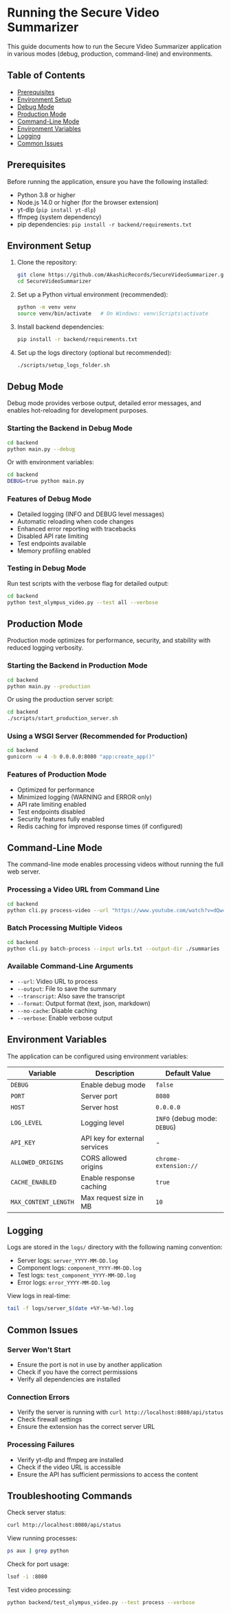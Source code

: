 # Running the Secure Video Summarizer

This guide documents how to run the Secure Video Summarizer application in various modes (debug, production, command-line) and environments.

## Table of Contents

- [Prerequisites](#prerequisites)
- [Environment Setup](#environment-setup)
- [Debug Mode](#debug-mode)
- [Production Mode](#production-mode)
- [Command-Line Mode](#command-line-mode)
- [Environment Variables](#environment-variables)
- [Logging](#logging)
- [Common Issues](#common-issues)

## Prerequisites

Before running the application, ensure you have the following installed:

- Python 3.8 or higher
- Node.js 14.0 or higher (for the browser extension)
- yt-dlp (`pip install yt-dlp`)
- ffmpeg (system dependency)
- pip dependencies: `pip install -r backend/requirements.txt`

## Environment Setup

1. Clone the repository:
   ```bash
   git clone https://github.com/AkashicRecords/SecureVideoSummarizer.git
   cd SecureVideoSummarizer
   ```

2. Set up a Python virtual environment (recommended):
   ```bash
   python -m venv venv
   source venv/bin/activate   # On Windows: venv\Scripts\activate
   ```

3. Install backend dependencies:
   ```bash
   pip install -r backend/requirements.txt
   ```

4. Set up the logs directory (optional but recommended):
   ```bash
   ./scripts/setup_logs_folder.sh
   ```

## Debug Mode

Debug mode provides verbose output, detailed error messages, and enables hot-reloading for development purposes.

### Starting the Backend in Debug Mode

```bash
cd backend
python main.py --debug
```

Or with environment variables:

```bash
cd backend
DEBUG=true python main.py
```

### Features of Debug Mode

- Detailed logging (INFO and DEBUG level messages)
- Automatic reloading when code changes
- Enhanced error reporting with tracebacks
- Disabled API rate limiting
- Test endpoints available
- Memory profiling enabled

### Testing in Debug Mode

Run test scripts with the verbose flag for detailed output:

```bash
cd backend
python test_olympus_video.py --test all --verbose
```

## Production Mode

Production mode optimizes for performance, security, and stability with reduced logging verbosity.

### Starting the Backend in Production Mode

```bash
cd backend
python main.py --production
```

Or using the production server script:

```bash
cd backend
./scripts/start_production_server.sh
```

### Using a WSGI Server (Recommended for Production)

```bash
cd backend
gunicorn -w 4 -b 0.0.0.0:8080 "app:create_app()"
```

### Features of Production Mode

- Optimized for performance
- Minimized logging (WARNING and ERROR only)
- API rate limiting enabled
- Test endpoints disabled
- Security features fully enabled
- Redis caching for improved response times (if configured)

## Command-Line Mode

The command-line mode enables processing videos without running the full web server.

### Processing a Video URL from Command Line

```bash
cd backend
python cli.py process-video --url "https://www.youtube.com/watch?v=dQw4w9WgXcQ" --output summary.txt
```

### Batch Processing Multiple Videos

```bash
cd backend
python cli.py batch-process --input urls.txt --output-dir ./summaries
```

### Available Command-Line Arguments

- `--url`: Video URL to process
- `--output`: File to save the summary
- `--transcript`: Also save the transcript
- `--format`: Output format (text, json, markdown)
- `--no-cache`: Disable caching
- `--verbose`: Enable verbose output

## Environment Variables

The application can be configured using environment variables:

| Variable | Description | Default Value |
|----------|-------------|---------------|
| `DEBUG` | Enable debug mode | `false` |
| `PORT` | Server port | `8080` |
| `HOST` | Server host | `0.0.0.0` |
| `LOG_LEVEL` | Logging level | `INFO` (debug mode: `DEBUG`) |
| `API_KEY` | API key for external services | - |
| `ALLOWED_ORIGINS` | CORS allowed origins | `chrome-extension://` |
| `CACHE_ENABLED` | Enable response caching | `true` |
| `MAX_CONTENT_LENGTH` | Max request size in MB | `10` |

## Logging

Logs are stored in the `logs/` directory with the following naming convention:

- Server logs: `server_YYYY-MM-DD.log`
- Component logs: `component_YYYY-MM-DD.log`
- Test logs: `test_component_YYYY-MM-DD.log`
- Error logs: `error_YYYY-MM-DD.log`

View logs in real-time:

```bash
tail -f logs/server_$(date +%Y-%m-%d).log
```

## Common Issues

### Server Won't Start

- Ensure the port is not in use by another application
- Check if you have the correct permissions
- Verify all dependencies are installed

### Connection Errors

- Verify the server is running with `curl http://localhost:8080/api/status`
- Check firewall settings
- Ensure the extension has the correct server URL

### Processing Failures

- Verify yt-dlp and ffmpeg are installed
- Check if the video URL is accessible
- Ensure the API has sufficient permissions to access the content

## Troubleshooting Commands

Check server status:
```bash
curl http://localhost:8080/api/status
```

View running processes:
```bash
ps aux | grep python
```

Check for port usage:
```bash
lsof -i :8080
```

Test video processing:
```bash
python backend/test_olympus_video.py --test process --verbose
``` 